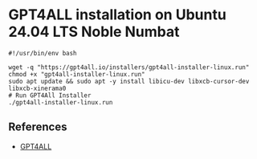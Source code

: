 # GPT4ALL installation on Ubuntu 24.04 LTS Noble Numbat

```shell
#!/usr/bin/env bash

wget -q "https://gpt4all.io/installers/gpt4all-installer-linux.run"
chmod +x "gpt4all-installer-linux.run"
sudo apt update && sudo apt -y install libicu-dev libxcb-cursor-dev libxcb-xinerama0
# Run GPT4All Installer
./gpt4all-installer-linux.run
```

## References

- [GPT4ALL](https://gpt4all.io)